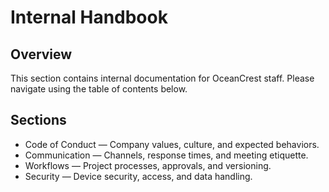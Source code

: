 # Internal Handbook

## Overview
This section contains internal documentation for OceanCrest staff. Please navigate using the table of contents below.

## Sections
- Code of Conduct — Company values, culture, and expected behaviors.
- Communication — Channels, response times, and meeting etiquette.
- Workflows — Project processes, approvals, and versioning.
- Security — Device security, access, and data handling.
